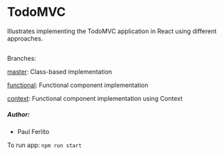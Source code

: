 # TodoMVC
Illustrates implementing the TodoMVC application in React using different approaches.

##
Branches:

[master](https://github.com/pferlito/todo-react/tree/master): Class-based implementation

[functional](https://github.com/pferlito/todo-react/tree/functional): Functional component implementation

[context](https://github.com/pferlito/todo-react/tree/context): Functional component implementation using Context


##### Author:
* Paul Ferlito

To run app:
``npm run start``
